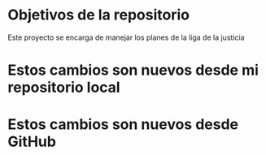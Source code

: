 # Objetivos de la repositorio

Este proyecto se encarga de manejar los planes de la liga de la justicia

# Estos cambios son nuevos desde mi repositorio local
# Estos cambios son nuevos desde GitHub
